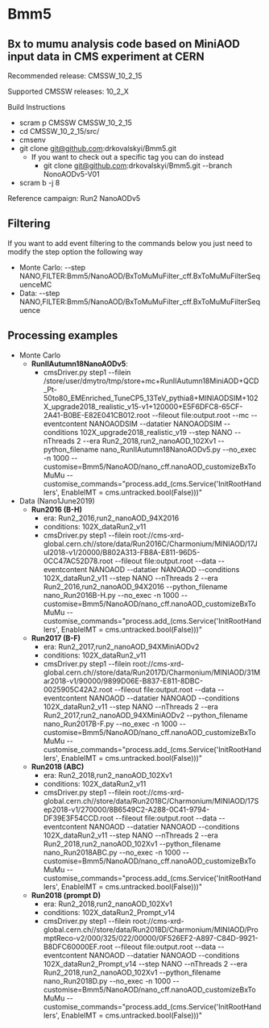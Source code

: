 # Bmm5
## Bx to mumu analysis code based on MiniAOD input data in CMS experiment at CERN
Recommended release: CMSSW_10_2_15

Supported CMSSW releases: 10_2_X

Build Instructions 
* scram p CMSSW CMSSW_10_2_15
* cd CMSSW_10_2_15/src/
* cmsenv
* git clone git@github.com:drkovalskyi/Bmm5.git
  * If you want to check out a specific tag you can do instead
    * git clone git@github.com:drkovalskyi/Bmm5.git --branch NonoAODv5-V01
* scram b -j 8

Reference campaign: Run2 NanoAODv5

## Filtering
If you want to add event filtering to the commands below you just need to modify the step option the following way
* Monte Carlo: --step NANO,FILTER:Bmm5/NanoAOD/BxToMuMuFilter_cff.BxToMuMuFilterSequenceMC
* Data: --step NANO,FILTER:Bmm5/NanoAOD/BxToMuMuFilter_cff.BxToMuMuFilterSequence

## Processing examples
* Monte Carlo
  * **RunIIAutumn18NanoAODv5**: 
    * cmsDriver.py step1 --filein /store/user/dmytro/tmp/store+mc+RunIIAutumn18MiniAOD+QCD_Pt-50to80_EMEnriched_TuneCP5_13TeV_pythia8+MINIAODSIM+102X_upgrade2018_realistic_v15-v1+120000+E5F6DFC8-65CF-2A41-B0BE-E82E041CB012.root --fileout file:output.root --mc --eventcontent NANOAODSIM --datatier NANOAODSIM --conditions 102X_upgrade2018_realistic_v19 --step NANO --nThreads 2 --era Run2_2018,run2_nanoAOD_102Xv1 --python_filename nano_RunIIAutumn18NanoAODv5.py --no_exec -n 1000 --customise=Bmm5/NanoAOD/nano_cff.nanoAOD_customizeBxToMuMu --customise_commands="process.add_(cms.Service('InitRootHandlers', EnableIMT = cms.untracked.bool(False)))"
* Data (Nano1June2019)
  * **Run2016 (B-H)**
    * era: Run2_2016,run2_nanoAOD_94X2016
    * conditions: 102X_dataRun2_v11
    * cmsDriver.py step1 --filein root://cms-xrd-global.cern.ch//store/data/Run2016C/Charmonium/MINIAOD/17Jul2018-v1/20000/B802A313-FB8A-E811-96D5-0CC47AC52D78.root --fileout file:output.root --data --eventcontent NANOAOD --datatier NANOAOD --conditions 102X_dataRun2_v11 --step NANO --nThreads 2 --era Run2_2016,run2_nanoAOD_94X2016 --python_filename nano_Run2016B-H.py --no_exec -n 1000 --customise=Bmm5/NanoAOD/nano_cff.nanoAOD_customizeBxToMuMu --customise_commands="process.add_(cms.Service('InitRootHandlers', EnableIMT = cms.untracked.bool(False)))"
  * **Run2017 (B-F)**
    * era: Run2_2017,run2_nanoAOD_94XMiniAODv2
    * conditions: 102X_dataRun2_v11
    * cmsDriver.py step1 --filein root://cms-xrd-global.cern.ch//store/data/Run2017D/Charmonium/MINIAOD/31Mar2018-v1/90000/9899D06E-B837-E811-8DBC-0025905C42A2.root --fileout file:output.root --data --eventcontent NANOAOD --datatier NANOAOD --conditions 102X_dataRun2_v11 --step NANO --nThreads 2 --era Run2_2017,run2_nanoAOD_94XMiniAODv2 --python_filename nano_Run2017B-F.py --no_exec -n 1000 --customise=Bmm5/NanoAOD/nano_cff.nanoAOD_customizeBxToMuMu --customise_commands="process.add_(cms.Service('InitRootHandlers', EnableIMT = cms.untracked.bool(False)))"
  * **Run2018 (ABC)**
    * era: Run2_2018,run2_nanoAOD_102Xv1
    * conditions: 102X_dataRun2_v11
    * cmsDriver.py step1 --filein root://cms-xrd-global.cern.ch//store/data/Run2018C/Charmonium/MINIAOD/17Sep2018-v1/270000/8B6549C2-A288-0C41-9794-DF39E3F54CCD.root --fileout file:output.root --data --eventcontent NANOAOD --datatier NANOAOD --conditions 102X_dataRun2_v11 --step NANO --nThreads 2 --era Run2_2018,run2_nanoAOD_102Xv1 --python_filename nano_Run2018ABC.py --no_exec -n 1000 --customise=Bmm5/NanoAOD/nano_cff.nanoAOD_customizeBxToMuMu --customise_commands="process.add_(cms.Service('InitRootHandlers', EnableIMT = cms.untracked.bool(False)))"
  * **Run2018 (prompt D)**
    * era: Run2_2018,run2_nanoAOD_102Xv1
    * conditions: 102X_dataRun2_Prompt_v14
    * cmsDriver.py step1 --filein root://cms-xrd-global.cern.ch//store/data/Run2018D/Charmonium/MINIAOD/PromptReco-v2/000/325/022/00000/0F526EF2-A897-C84D-9921-B8DFC60000EF.root --fileout file:output.root --data --eventcontent NANOAOD --datatier NANOAOD --conditions 102X_dataRun2_Prompt_v14 --step NANO --nThreads 2 --era Run2_2018,run2_nanoAOD_102Xv1 --python_filename nano_Run2018D.py --no_exec -n 1000 --customise=Bmm5/NanoAOD/nano_cff.nanoAOD_customizeBxToMuMu --customise_commands="process.add_(cms.Service('InitRootHandlers', EnableIMT = cms.untracked.bool(False)))"
